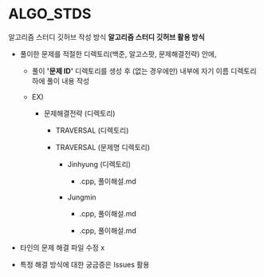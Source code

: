 # ALGO_STDS
알고리즘 스터디 깃허브 작성 방식
**알고리즘 스터디 깃허브 활용 방식**

- 풀이한 문제를 적절한 디렉토리(백준, 알고스팟, 문제해결전략) 안에,

  - 풀이 **'문제 ID'** 디렉토리를 생성 후 (없는 경우에만) 내부에 자기 이름 디렉토리 하에 풀이 내용 작성

  - EX)

    - 문제해결전략 (디렉토리)
      - TRAVERSAL (디렉토리)

      - TRAVERSAL (문제명 디렉토리)

        - Jinhyung (디렉토리)

          - .cpp, 풀이해설.md

        - Jungmin
          - .cpp, 풀이해설.md

          - .cpp, 풀이해설.md

          

- 타인의 문제 해결 파일 수정 x

- 특정 해결 방식에 대한 궁금증은 Issues 활용

  
